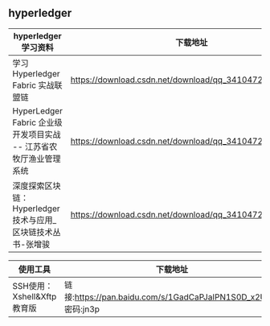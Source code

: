 ## hyperledger
hyperledger学习资料|下载地址
----|----
学习Hyperledger Fabric 实战联盟链|https://download.csdn.net/download/qq_34104725/10913315
HyperLedger Fabric 企业级开发项目实战 -- 江苏省农牧厅渔业管理系统 | https://download.csdn.net/download/qq_34104725/10918172
深度探索区块链：Hyperledger技术与应用_区块链技术丛书-张增骏 | https://download.csdn.net/download/qq_34104725/10918189

使用工具 | 下载地址
----|----
SSH使用：Xshell&Xftp教育版 | 链接:https://pan.baidu.com/s/1GadCaPJaIPN1S0D_x2UYiQ 密码:jn3p
